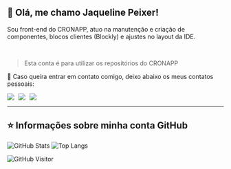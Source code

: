 ## 💜 Olá, me chamo <strong>Jaqueline Peixer</strong>!

Sou front-end do CRONAPP, atuo na manutenção e criação de componentes, blocos clientes (Blockly) e ajustes no layout da IDE.

<br>

> Esta conta é para utilizar os repositórios do CRONAPP

💬 Caso queira entrar em contato comigo, deixo abaixo os meus contatos pessoais:

<div style="display: flex; gap: 10px;">
    <a href="https://www.linkedin.com/in/jaquelinepeixer/" target="_blank"><img src="https://img.shields.io/badge/-LinkedIn-%230077B5?style=for-the-badge&logo=linkedin&logoColor=white"></a>  
   <a href="https://api.whatsapp.com/send?phone=5547984483109" target="_blank"><img src="https://img.shields.io/badge/WhatsApp-25D366?style=for-the-badge&logo=whatsapp&logoColor=white"></a> 
   <a href="mailto:peixer.jaqueline@gmail.com" target="_blank"><img src="https://img.shields.io/badge/Gmail-D14836?style=for-the-badge&logo=gmail&logoColor=white"></a> 
</div>

---

## ⭐ Informações sobre minha conta GitHub
![GitHub Stats](https://github-readme-stats.vercel.app/api?username=JaquelineCronapp&show_icons=true)
![Top Langs](https://github-readme-stats.vercel.app/api/top-langs/?username=JaquelineCronapp&layout=compact)


![GitHub Visitor](https://visitor-badge.glitch.me/badge?page_id=JaquelineCronapp)
